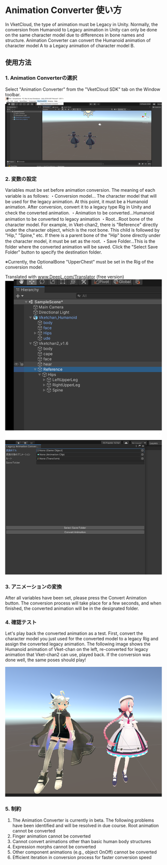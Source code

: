 # Animation Converter 使い方
In VketCloud, the type of animation must be Legacy in Unity. Normally, the conversion from Humanoid to Legacy animation in Unity can only be done on the same character model due to differences in bone names and structure. Animation Converter can convert the Humanoid animation of character model A to a Legacy animation of character model B.

## 使用方法
### 1. Animation Converterの選択
Select "Animation Converter" from the "VketCloud SDK" tab on the Window toolbar.
![altツールバー説明](images/1.png)

### 2. 変数の設定
Variables must be set before animation conversion. The meaning of each variable is as follows:
・Conversion model... The character model that will be used for the legacy animation. At this point, it must be a Humanoid animation. After conversion, convert it to a legacy type Rig in Unity and check the converted animation.
・Animation to be converted...Humanoid animation to be converted to legacy animation
・Root...Root bone of the character model. For example, in Vket-chan2, there is "Reference" directly under the character object, which is the root bone. This child is followed by "Hip," "Spine," etc. If there is a parent bone of the "Hip" bone directly under the character model, it must be set as the root.
・Save Folder...This is the folder where the converted animation will be saved. Click the "Select Save Folder" button to specify the destination folder.

※Currently, the OptionalBone "UpperChest" must be set in the Rig of the conversion model.

Translated with www.DeepL.com/Translator (free version)
![altRootボーン](images/2.png)
![alt変数設定](images/3.png)

### 3. アニメーションの変換
After all variables have been set, please press the Convert Animation button.
The conversion process will take place for a few seconds, and when finished, the converted animation will be in the designated folder.

### 4. 確認テスト
Let's play back the converted animation as a test. First, convert the character model you just used for the converted model to a legacy Rig and assign the converted legacy animation.
The following image shows the Humanoid animation of Vket-chan on the left, re-converted for legacy animation that Vket-chan2 can use, played back. If the conversion was done well, the same poses should play!

![alt動作確認](images/4.png)

### 5. 制約
1. The Animation Converter is currently in beta. The following problems have been identified and will be resolved in due course.
Root animation cannot be converted
2. Finger animation cannot be converted
3. Cannot convert animations other than basic human body structures
4. Expression morphs cannot be converted
5. Other component animations (e.g., object OnOff) cannot be converted
6. Efficient iteration in conversion process for faster conversion speed